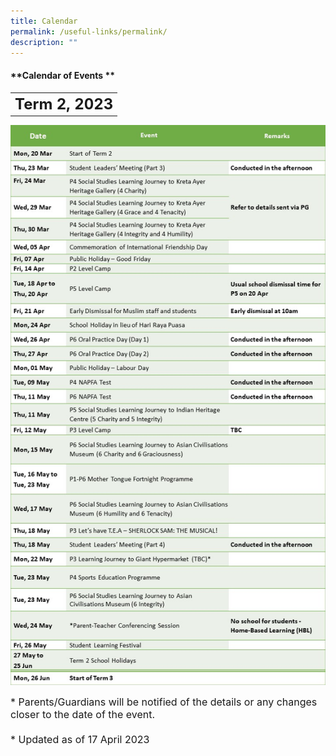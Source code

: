 ```yaml
---
title: Calendar
permalink: /useful-links/permalink/
description: ""
---
```

#### **Calendar of Events **

<table>
	<tbody><tr>
		<th><font size="5">  
     Term 2, 2023
 </font></th>
</tr>

</tbody></table>

![](/images/Calendar%202023/term2%20for%20website_2023.jpg)

<font size="3">  
      * Parents/Guardians will be notified of the details or any changes closer to the date of the event.
</font><font size="3"><br><br>
		</font><font size="3">
			* Updated as of 17 April 2023
</font><table>
	<tbody>
		<tr>
		</tr><tr></tr>
</tbody></table>
